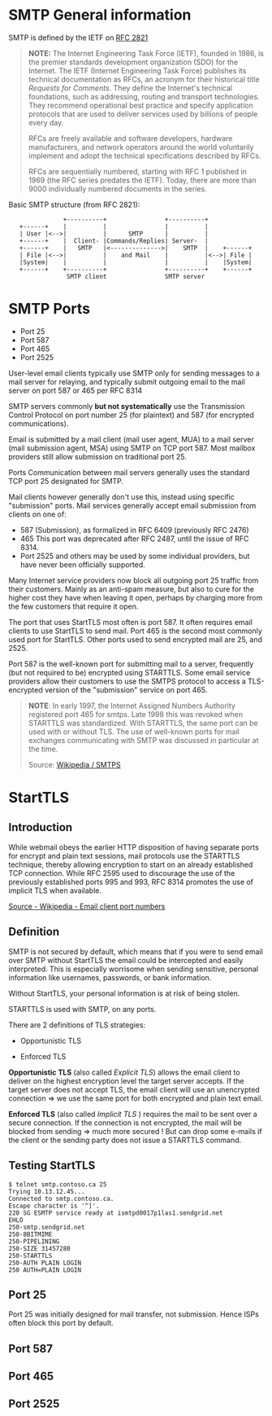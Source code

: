 # SMTP General information

SMTP is defined by the IETF on [RFC 2821](https://www.ietf.org/rfc/rfc2821.txt)

>**NOTE:** The Internet Engineering Task Force (IETF), founded in 1986, is the premier standards development organization (SDO) for the Internet. The IETF (Internet Engineering Task Force) publishes its technical documentation as RFCs, an acronym for their historical title *Requests for Comments*. They define the Internet's technical foundations, such as addressing, routing and transport technologies. They recommend operational best practice and specify application protocols that are used to deliver services used by billions of people every day.
>
> RFCs are freely available and software developers, hardware manufacturers, and network operators around the world voluntarily implement and adopt the technical specifications described by RFCs.
>
> RFCs are sequentially numbered, starting with RFC 1 published in 1969 (the RFC series predates the IETF). Today, there are more than 9000 individually numbered documents in the series. 

Basic SMTP structure (from RFC 2821):

```
               +----------+                +----------+
   +------+    |          |                |          |
   | User |<-->|          |      SMTP      |          |
   +------+    |  Client- |Commands/Replies| Server-  |
   +------+    |   SMTP   |<-------------->|    SMTP  |    +------+
   | File |<-->|          |    and Mail    |          |<-->| File |
   |System|    |          |                |          |    |System|
   +------+    +----------+                +----------+    +------+
                SMTP client                SMTP server

```


# SMTP Ports

- Port 25
- Port 587
- Port 465
- Port 2525

User-level email clients typically use SMTP only for sending messages to a mail server for relaying, and typically submit outgoing email to the mail server on port 587 or 465 per RFC 8314

SMTP servers commonly **but not systematically** use the Transmission Control Protocol on port number 25 (for plaintext) and 587 (for encrypted communications).

Email is submitted by a mail client (mail user agent, MUA) to a mail server (mail submission agent, MSA) using SMTP on TCP port 587. Most mailbox providers still allow submission on traditional port 25.

Ports
Communication between mail servers generally uses the standard TCP port 25 designated for SMTP.

Mail clients however generally don't use this, instead using specific "submission" ports. Mail services generally accept email submission from clients on one of:

- 587 (Submission), as formalized in RFC 6409 (previously RFC 2476)
- 465 This port was deprecated after RFC 2487, until the issue of RFC 8314.
- Port 2525 and others may be used by some individual providers, but have never been officially supported.

Many Internet service providers now block all outgoing port 25 traffic from their customers. Mainly as an anti-spam measure, but also to cure for the higher cost they have when leaving it open, perhaps by charging more from the few customers that require it open.

The port that uses StartTLS most often is port 587. It often requires email clients to use StartTLS to send mail.
Port 465 is the second most commonly used port for StartTLS.
Other ports used to send encrypted mail are 25, and 2525.

Port 587 is the well-known port for submitting mail to a server, frequently (but not required to be) encrypted using STARTTLS. Some email service providers allow their customers to use the SMTPS protocol to access a TLS-encrypted version of the "submission" service on port 465.

>**NOTE**: In early 1997, the Internet Assigned Numbers Authority registered port 465 for smtps. Late 1998 this was revoked when STARTTLS was standardized. With STARTTLS, the same port can be used with or without TLS. The use of well-known ports for mail exchanges communicating with SMTP was discussed in particular at the time.
> 
> Source: [Wikipedia / SMTPS](https://en.wikipedia.org/wiki/SMTPS)

# StartTLS

## Introduction

While webmail obeys the earlier HTTP disposition of having separate ports for encrypt and plain text sessions, mail protocols use the STARTTLS technique, thereby allowing encryption to start on an already established TCP connection. While RFC 2595 used to discourage the use of the previously established ports 995 and 993, RFC 8314 promotes the use of implicit TLS when available.

[Source - Wikipedia - Email client port numbers](https://en.wikipedia.org/wiki/Email_client#Port_numbers)


## Definition

SMTP is not secured by default, which means that if you were to send email over SMTP without StartTLS the email could be intercepted and easily interpreted. This is especially worrisome when sending sensitive, personal information like usernames, passwords, or bank information. 

Without StartTLS, your personal information is at risk of being stolen. 

STARTTLS is used with SMTP, on any ports.

There are 2 definitions of TLS strategies:

- Opportunistic TLS

- Enforced TLS


**Opportunistic TLS** (also called *Explicit TLS*) allows the email client to deliver on the highest encryption level the target server accepts. If the target server does not accept TLS, the email client will use an unencrypted connection => we use the same port for both encrypted and plain text email.

**Enforced TLS** (also called *Implicit TLS* ) requires the mail to be sent over a secure connection. If the connection is not encrypted, the mail will be blocked from sending => much more secured ! But can drop some e-mails if the client or the sending party does not issue a STARTTLS command.



## Testing StartTLS

```batch
$ telnet smtp.contoso.ca 25
Trying 10.13.12.45...
Connected to smtp.contoso.ca.
Escape character is '^]'.
220 SG ESMTP service ready at ismtpd0017p1las1.sendgrid.net
EHLO
250-smtp.sendgrid.net
250-8BITMIME
250-PIPELINING
250-SIZE 31457280
250-STARTTLS
250-AUTH PLAIN LOGIN
250 AUTH=PLAIN LOGIN
```

## Port 25

Port 25 was initially designed for mail transfer, not submission. Hence ISPs often block this port by default.

## Port 587

## Port 465

## Port 2525


